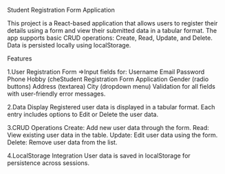 Student Registration Form Application

This project is a React-based application that allows users to register their details using a form and view their submitted data in a tabular format. The app supports basic CRUD operations: Create, Read, Update, and Delete. Data is persisted locally using localStorage.

Features

1.User Registration Form
 =>Input fields for:
  Username
  Email
  Password
  Phone
  Hobby (cheStudent Registration Form Application
  Gender (radio buttons)
  Address (textarea)
  City (dropdown menu)
  Validation for all fields with user-friendly error messages.
  
2.Data Display
  Registered user data is displayed in a tabular format.
  Each entry includes options to Edit or Delete the user data.
  
3.CRUD Operations
  Create: Add new user data through the form.
  Read: View existing user data in the table.
  Update: Edit user data using the form.
  Delete: Remove user data from the list.

4.LocalStorage Integration
  User data is saved in localStorage for persistence across sessions.

